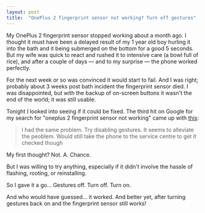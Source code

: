 ```yaml
---
layout: post
title:  "OnePlus 2 fingerprint sensor not working? Turn off gestures"
---
```


My OnePlus 2 fingerprint sensor stopped working about a month ago. I thought it must have been a delayed result of my 1 year old boy hurling it into the bath and it being submerged on the bottom for a good 5 seconds. But my wife was quick to react and rushed it to intensive care (a bowl full of rice), and after a couple of days — and to my surprise — the phone worked perfectly. 

For the next week or so was convinced it would start to fail. And I was right; probably about 3 weeks post bath incident the fingerprint sensor died. I was disappointed, but with the backup of on-screen buttons it wasn't the end of the world; it was still usable.

Tonight I looked into seeing if it could be fixed. The third hit on Google for my search for "oneplus 2 fingerprint sensor not working" came up with [this](https://www.ifixit.com/Answers/View/272489/Home+Button-Fingerprint+scanner+not+working+at+all):

> I had the same problem. Try disabling gestures. It seems to alleviate the peoblem. Would still take the phone to the service centre to get it checked though

My first thought? Not. A. Chance.

But I was willing to try anything, especially if it didn't involve the hassle of flashing, rooting, or reinstalling.

So I gave it a go... Gestures off. Turn off. Turn on.

And who would have guessed... it worked. And better yet, after turning gestures back on and the fingerprint sensor still works!